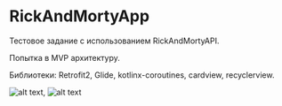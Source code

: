# RickAndMortyApp
Тестовое задание с использованием RickAndMortyAPI.

Попытка в MVP архитектуру.

Библиотеки: Retrofit2, Glide, kotlinx-coroutines, cardview, recyclerview.

![alt text](https://pix.my/voxQKN), ![alt text](https://pix.my/DDBbF7)

